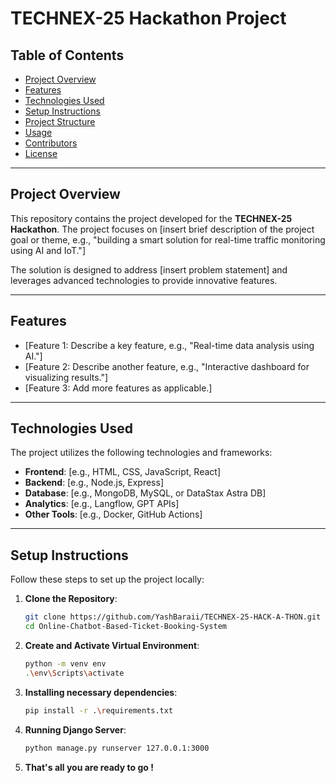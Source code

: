 # TECHNEX-25 Hackathon Project

## Table of Contents
- [Project Overview](#project-overview)
- [Features](#features)
- [Technologies Used](#technologies-used)
- [Setup Instructions](#setup-instructions)
- [Project Structure](#project-structure)
- [Usage](#usage)
- [Contributors](#contributors)
- [License](#license)

---

## Project Overview

This repository contains the project developed for the **TECHNEX-25 Hackathon**. The project focuses on [insert brief description of the project goal or theme, e.g., "building a smart solution for real-time traffic monitoring using AI and IoT."] 

The solution is designed to address [insert problem statement] and leverages advanced technologies to provide innovative features.

---

## Features

- [Feature 1: Describe a key feature, e.g., "Real-time data analysis using AI."]
- [Feature 2: Describe another feature, e.g., "Interactive dashboard for visualizing results."]
- [Feature 3: Add more features as applicable.]

---

## Technologies Used

The project utilizes the following technologies and frameworks:

- **Frontend**: [e.g., HTML, CSS, JavaScript, React]
- **Backend**: [e.g., Node.js, Express]
- **Database**: [e.g., MongoDB, MySQL, or DataStax Astra DB]
- **Analytics**: [e.g., Langflow, GPT APIs]
- **Other Tools**: [e.g., Docker, GitHub Actions]

---

## Setup Instructions

Follow these steps to set up the project locally:

1. **Clone the Repository**:
   ```bash
   git clone https://github.com/YashBaraii/TECHNEX-25-HACK-A-THON.git
   cd Online-Chatbot-Based-Ticket-Booking-System
   ```
2. **Create and Activate Virtual Environment**:
   ```bash
   python -m venv env
   .\env\Scripts\activate
   ```
3. **Installing necessary dependencies**:
   ```bash
   pip install -r .\requirements.txt
   ```
4. **Running Django Server**:
   ```bash
   python manage.py runserver 127.0.0.1:3000
   ```
5. **That's all you are ready to go !**
   
